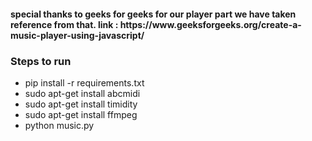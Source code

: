 <h4>special thanks to geeks for geeks for our player part we have taken reference from that. link : https://www.geeksforgeeks.org/create-a-music-player-using-javascript/ </h4>

<h3> Steps to run </h3>
<ul>
  <li> pip install -r requirements.txt </li>
  <li> sudo apt-get install abcmidi </li>
  <li> sudo apt-get install timidity </li>
  <li> sudo apt-get install ffmpeg </li>
  <li> python music.py </li>
</ul>
